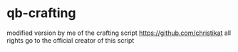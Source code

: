 # qb-crafting
modified version by me of the crafting script https://github.com/christikat all rights go to the official creator of this script
